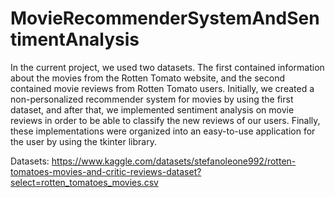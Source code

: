 # MovieRecommenderSystemAndSentimentAnalysis


In the current project, we used two datasets. The first contained information about the movies from the Rotten Tomato 
website, and the second contained movie reviews from Rotten Tomato users.
Initially, we created a non-personalized recommender system for movies by using the first dataset, and after that, 
we implemented sentiment analysis on movie reviews in order to be able to classify the new reviews of our users.
Finally, these implementations were organized into an easy-to-use application for the user by using the tkinter library.


Datasets: https://www.kaggle.com/datasets/stefanoleone992/rotten-tomatoes-movies-and-critic-reviews-dataset?select=rotten_tomatoes_movies.csv
